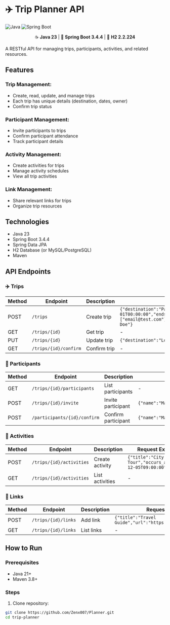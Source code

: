 # ✈️ Trip Planner API

![Java](https://img.shields.io/badge/Java-ED8B00?style=for-the-badge&logo=openjdk&logoColor=white)
![Spring Boot](https://img.shields.io/badge/Spring_Boot-6DB33F?style=for-the-badge&logo=spring&logoColor=white)
<p align="center">
  ☕ <strong>Java 23</strong> | 
  🌿 <strong>Spring Boot 3.4.4</strong> | 
  💾 <strong>H2 2.2.224</strong>
</p>

A RESTful API for managing trips, participants, activities, and related resources.

## Features

### Trip Management:
- Create, read, update, and manage trips
- Each trip has unique details (destination, dates, owner)
- Confirm trip status

### Participant Management:
- Invite participants to trips
- Confirm participant attendance
- Track participant details

### Activity Management:
- Create activities for trips
- Manage activity schedules
- View all trip activities

### Link Management:
- Share relevant links for trips
- Organize trip resources

## Technologies
- Java 23
- Spring Boot 3.4.4
- Spring Data JPA
- H2 Database (or MySQL/PostgreSQL)
- Maven

## API Endpoints

### ✈️ Trips

| Method | Endpoint | Description | Request Example |
|--------|----------|-------------|------------------|
| POST | `/trips` | Create trip | `{"destination":"Paris","starts_at":"2023-12-01T00:00:00","ends_at":"2023-12-10T00:00:00","emails_to_invite":["email@test.com"],"owner_email":"owner@test.com","owner_name":"John Doe"}` |
| GET | `/trips/{id}` | Get trip | - |
| PUT | `/trips/{id}` | Update trip | `{"destination":"London"}` |
| GET | `/trips/{id}/confirm` | Confirm trip | - |

### 👥 Participants

| Method | Endpoint | Description | Request Example |
|--------|----------|-------------|------------------|
| GET | `/trips/{id}/participants` | List participants | - |
| POST | `/trips/{id}/invite` | Invite participant | `{"name":"Mary","email":"mary@test.com"}` |
| POST | `/participants/{id}/confirm` | Confirm participant | `{"name":"Mary","email":"mary@test.com"}` |

### 🎡 Activities

| Method | Endpoint | Description | Request Example |
|--------|----------|-------------|------------------|
| POST | `/trips/{id}/activities` | Create activity | `{"title":"City Tour","occurs_at":"2023-12-05T09:00:00"}` |
| GET | `/trips/{id}/activities` | List activities | - |

### 🔗 Links

| Method | Endpoint | Description | Request Example |
|--------|----------|-------------|------------------|
| POST | `/trips/{id}/links` | Add link | `{"title":"Travel Guide","url":"https://example.com/guide"}` |
| GET | `/trips/{id}/links` | List links | - |

## How to Run

### Prerequisites
- Java 21+
- Maven 3.8+

### Steps
1. Clone repository:
```bash
git clone https://github.com/Zenx007/Planner.git
cd trip-planner
